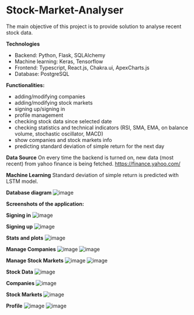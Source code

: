 # Stock-Market-Analyser
The main objective of this project is to provide solution to analyse recent stock data.

**Technologies**
- Backend: Python, Flask, SQLAlchemy
- Machine learning: Keras, Tensorflow
- Frontend: Typescript, React.js, Chakra.ui, ApexCharts.js
- Database: PostgreSQL
  
**Functionalities:**
- adding/modifying companies
- adding/modifying stock markets
- signing up/signing in
- profile management
- checking stock data since selected date
- checking statistics and technical indicators (RSI, SMA, EMA, on balance volume, stochastic oscillator, MACD)
- show companies and stock markets info
- predicting standard deviation of simple return for the next day
  
**Data Source**
On every time the backend is turned on, new data (most recent) from yahoo finance is being fetched. 
https://finance.yahoo.com/

**Machine Learning**
Standard deviation of simple return is predicted with LSTM model.

**Database diagram**
![image](https://github.com/WikarNotAvailable/Stock-Market-Analyser/assets/72315779/ff18ac5b-ad72-4be6-8cea-cdcf6657cf48)

**Screenshots of the application:**

  **Signing in**
  ![image](https://github.com/WikarNotAvailable/Stock-Market-Analyser/assets/72315779/f759de2e-1846-48c6-97d3-8e11dc3de7f2)

  **Signing up**
  ![image](https://github.com/WikarNotAvailable/Stock-Market-Analyser/assets/72315779/07cff573-2107-41eb-87c1-94e363401471)

  **Stats and plots**
  ![image](https://github.com/WikarNotAvailable/Stock-Market-Analyser/assets/72315779/dec27f0e-ef91-49cf-a6d1-5b922d8fb9dc)

  **Manage Companies**
  ![image](https://github.com/WikarNotAvailable/Stock-Market-Analyser/assets/72315779/8a4b3d6d-8502-4056-9497-532435a81e89)
  ![image](https://github.com/WikarNotAvailable/Stock-Market-Analyser/assets/72315779/77e547ce-f13a-47b3-a45e-ea1574858e5e)

  **Manage Stock Markets**
  ![image](https://github.com/WikarNotAvailable/Stock-Market-Analyser/assets/72315779/fbc4b480-17f8-4ace-b4f7-2d25285b20f1)
  ![image](https://github.com/WikarNotAvailable/Stock-Market-Analyser/assets/72315779/4d3fa34c-b806-403c-93cf-cf12cd11c985)

  **Stock Data**
  ![image](https://github.com/WikarNotAvailable/Stock-Market-Analyser/assets/72315779/bacca273-607d-41a6-95cc-3109845fbae8)

  **Companies**
  ![image](https://github.com/WikarNotAvailable/Stock-Market-Analyser/assets/72315779/006c02a2-d910-40a2-ab34-f7d845f0b814)

  **Stock Markets**
  ![image](https://github.com/WikarNotAvailable/Stock-Market-Analyser/assets/72315779/578dbf19-0961-44d5-b4eb-3dfc8fdcc25d)

  **Profile**
  ![image](https://github.com/WikarNotAvailable/Stock-Market-Analyser/assets/72315779/e2e916d8-08c1-4077-8224-6a0be5601b98)
  ![image](https://github.com/WikarNotAvailable/Stock-Market-Analyser/assets/72315779/191741bf-e279-4c73-8af1-d73ed46954a4)


